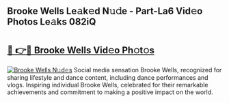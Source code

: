 ## Brooke Wells Le𝚊k𝚎d N𝚞𝚍e - Part-La6 Vid𝚎o Photos Le𝚊ks 082iQ

# <h2><a href="http://fbfcefb.evod.top/?m=Brooke+Wells">🔗 👉🔴 Brooke Wells Vid𝚎o Ph𝚘t𝚘s</a></h2>

[![Brooke Wells N𝚞d𝚎s](https://i.imgur.com/8V9OHl7.gif)](http://fbfcefb.evod.top/?m=Brooke+Wells)
Social media sensation Brooke Wells, recognized for sharing lifestyle and dance content, including dance performances and vlogs. Inspiring individual Brooke Wells, celebrated for their remarkable achievements and commitment to making a positive impact on the world. 
